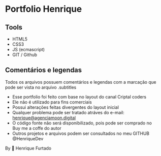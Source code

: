 # Portfolio Henrique

## Tools

- HTML5
- CSS3
- JS (ecmascript)
- GIT / Github

## Comentários e legendas

Todos os arquivos possuem comentários e legendas com a marcação que pode ser vista no arquivo .subtitles

- Esse portfolio foi feito com base no layout do canal Criptal coders
- Ele não é utilizado para fins comerciais
- Possui alterações feitas divergentes do layout inicial
- Qualquer problema pode ser tratado atráves do e-mail: henrique@agenciamoon.digital
- O código fonte não será disponibilizado, pois pode ser comprado no Buy me a coffe do autor
- Outros projetos e arquivos podem ser consultados no meu GITHUB @HenriqueDev



By 💜 Henrique Furtado
